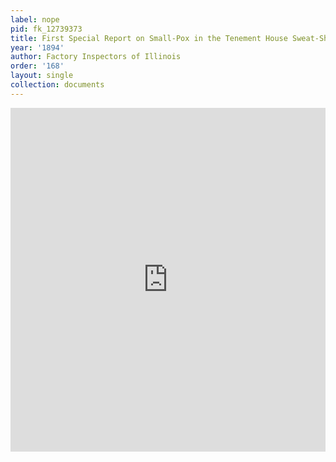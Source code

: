 ```yaml
---
label: nope
pid: fk_12739373
title: First Special Report on Small-Pox in the Tenement House Sweat-Shops of Chicago
year: '1894'
author: Factory Inspectors of Illinois
order: '168'
layout: single
collection: documents
---
```

<iframe src="https://northwestern.app.box.com/embed/s/jsyr8eq5qlhq7kmpbp7s1pm0kjqiiz6p?sortColumn=date&view=list" width="100%" height="550" frameborder="0" allowfullscreen webkitallowfullscreen msallowfullscreen></iframe>
